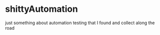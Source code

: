 # shittyAutomation
just something about automation testing that I found and collect along the road 

